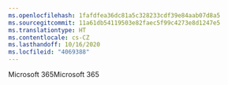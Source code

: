 ```yaml
---
ms.openlocfilehash: 1fafdfea36dc81a5c328233cdf39e84aab07d8a5
ms.sourcegitcommit: 11a61db54119503e82faec5f99c4273e8d1247e5
ms.translationtype: HT
ms.contentlocale: cs-CZ
ms.lasthandoff: 10/16/2020
ms.locfileid: "4069388"
---
```

<span data-ttu-id="bf5cc-101">Microsoft 365</span><span class="sxs-lookup"><span data-stu-id="bf5cc-101">Microsoft 365</span></span>